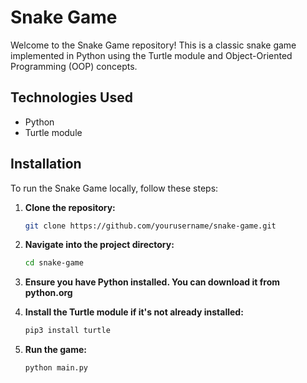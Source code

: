 # Snake Game

Welcome to the Snake Game repository! This is a classic snake game implemented in Python using the Turtle module and Object-Oriented Programming (OOP) concepts.

## Technologies Used

- Python
- Turtle module

## Installation

To run the Snake Game locally, follow these steps:

1. **Clone the repository:**

   ```bash
   git clone https://github.com/yourusername/snake-game.git

2. **Navigate into the project directory:**

   ```bash
   cd snake-game

3. **Ensure you have Python installed. You can download it from python.org**

4. **Install the Turtle module if it's not already installed:**

   ```bash
   pip3 install turtle

5. **Run the game:**

   ```bash
   python main.py
